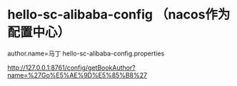 # hello-sc-alibaba-config （nacos作为配置中心）
author.name=马丁
hello-sc-alibaba-config.properties

http://127.0.0.1:8761/config/getBookAuthor?name=%27Go%E5%AE%9D%E5%85%B8%27